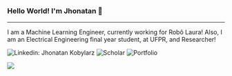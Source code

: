 ### Hello World! I'm Jhonatan 👋
-------

I am a Machine Learning Engineer, currently working for Robô Laura!
Also, I am an Electrical Engineering final year student, at UFPR, and Researcher!

![Linkedin: Jhonatan Kobylarz](https://img.shields.io/badge/-Jhonatan-blue?style=flat-square&logo=Linkedin&logoColor=white&link=https://www.linkedin.com/in/jhonatankobylarz/) ![Scholar](https://img.shields.io/badge/-Scholar-grey?style=flat-square&logo=Google-Scholar&logoColor=white&link=https://scholar.google.com.br/citations?user=n-Q4DkcAAAAJ&hl=pt-BR) ![Portfolio](https://img.shields.io/github/followers/Jhonkr?label=Jhonkr&style=social) 

[![](https://github-readme-stats.vercel.app/api/top-langs/?username=Jhonkr&layout=compact)](https://github.com/anuraghazra/github-readme-stats)
